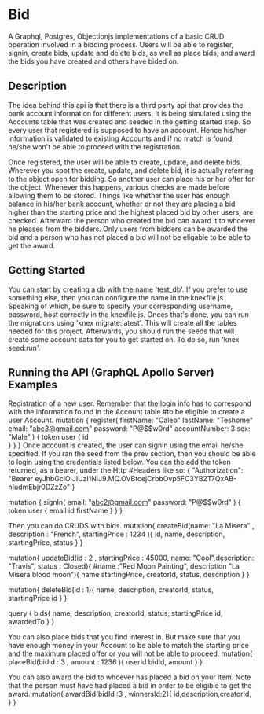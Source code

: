 # Bid
A Graphql, Postgres, Objectionjs implementations of a basic CRUD operation involved in a bidding process. Users will be able to register, signin, create bids, update and delete bids, as well as place bids, and award the bids you have created and others have bided on.

## Description
The idea behind this api is that there is a third party api that provides the bank account information for different users. It is being simulated using the Accounts table that was created and seeded in the getting started step. So every user that registered is supposed to have an account. Hence his/her information is validated to existing Accounts and if no match is found, he/she won't be able to proceed with the registration.

Once registered, the user will be able to create, update, and delete bids. Wherever you spot the create, update, and delete bid, it is actually referring to the object open for bidding. So another user can place his or her offer for the object. Whenever this happens, various checks are made before allowing them to be stored. Things like whether the user has enough balance in his/her bank account, whether or not they are placing a bid higher than the starting price and the highest placed bid by other users, are checked. Afterward the person who created the bid can award it to whoever he pleases from the bidders. Only users from bidders can be awarded the bid and a person who has not placed a bid will not be eligable to be able to get the award.

## Getting Started
You can start by creating a db with the name 'test_db'. If you prefer to use something else, then you can configure the name in the knexfile.js. Speaking of which, be sure to specify your corresponding username, password, host correctly in the knexfile.js. Onces that's done, you can run the migrations using 'knex migrate:latest'. This will create all the tables needed for this project. Afterwards, you should run the seeds that will create some account data for you to get started on. To do so, run 'knex seed:run'.

## Running the API (GraphQL Apollo Server) Examples

Registration of a new user. Remember that the login info has to correspond with the information found in the Account table #to be eligible to create a user Account.
 mutation {
   register(
     firstName: "Caleb"
     lastName: "Teshome"
     email: "abc3@gmail.com"
     password: "P@$$w0rd"
     accountNumber: 3
     sex: "Male"
   ) {
     token
     user {
       id  
     }
   }
 }
 Once account is created, the user can signIn using the email he/she specified. If you ran the seed from the prev section,
 then you should be able to login using the credentials listed below. You can the add the token returned, as a bearer, under the Http #Headers like so:
{
  "Authorization": "Bearer eyJhbGciOiJIUzI1NiJ9.MQ.OVBtcejCrbbOvp5FC3YB2T7QxAB-nIudmEbjr0DZzZo"
}

mutation {
  signIn(
    email: "abc2@gmail.com"
    password: "P@$$w0rd"
  ) {
    token
    user {
      email
			id
      firstName
    }
  }
}

Then you can do CRUDS with bids.
 mutation{
   createBid(name: "La Misera" , description : "French", startingPrice : 1234  ){
     id,
     name,
     description,
     startingPrice,
     status
   }
 }

  mutation{ 
   updateBid(id : 2 ,  startingPrice : 45000, name: "Cool",description: "Travis", status : Closed){ #name :"Red Moon Painting", description "La Misera blood moon"){
     name
     startingPrice,
     creatorId,
     status,
     description
   }
 }

 mutation{
   deleteBid(id : 1){
     name,
     description,
     creatorId,
     status,
     startingPrice
     id
   }
 }

 query {
   bids{
     name,
     description,
     creatorId,
     status,
     startingPrice
     id,
     awardedTo
   }
 }

You can also place bids that you find interest in. But make sure that you have enough money in your Account to be able to match the starting price and the maximum placed offer or you will not be able to proceed.
 mutation{
   placeBid(bidId : 3 , amount : 1236 ){
     userId
     bidId,
     amount
   }
 }

You can also award the bid to whoever has placed a bid on your item. Note that the person must have had placed a bid in order to be eligible to get the award.
 mutation{
   awardBid(bidId :3 , winnersId:2){
     id,description,creatorId,
   }
 }

